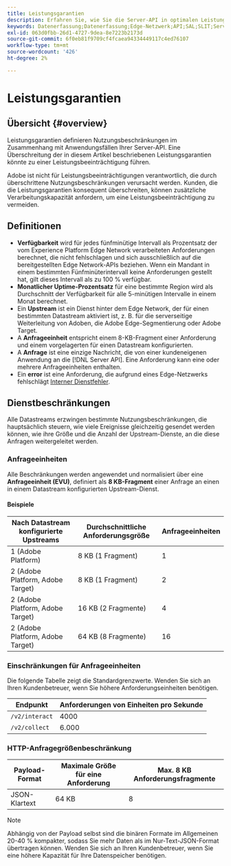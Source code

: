 ```yaml
---
title: Leistungsgarantien
description: Erfahren Sie, wie Sie die Server-API in optimalen Leistungsgarantien verwenden.
keywords: Datenerfassung;Datenerfassung;Edge-Netzwerk;API;SAL;SLIT;Service-Level
exl-id: 063d0fbb-26d1-4727-9dea-8e7223b2173d
source-git-commit: 6f0eb81f9709cf4fcaea94334449117c4ed76107
workflow-type: tm+mt
source-wordcount: '426'
ht-degree: 2%

---
```


# Leistungsgarantien

## Übersicht {#overview}

Leistungsgarantien definieren Nutzungsbeschränkungen im Zusammenhang mit Anwendungsfällen Ihrer Server-API. Eine Überschreitung der in diesem Artikel beschriebenen Leistungsgarantien könnte zu einer Leistungsbeeinträchtigung führen.

Adobe ist nicht für Leistungsbeeinträchtigungen verantwortlich, die durch überschrittene Nutzungsbeschränkungen verursacht werden. Kunden, die die Leistungsgarantien konsequent überschreiten, können zusätzliche Verarbeitungskapazität anfordern, um eine Leistungsbeeinträchtigung zu vermeiden.

## Definitionen

* **Verfügbarkeit** wird für jedes fünfminütige Intervall als Prozentsatz der vom Experience Platform Edge Network verarbeiteten Anforderungen berechnet, die nicht fehlschlagen und sich ausschließlich auf die bereitgestellten Edge Network-APIs beziehen. Wenn ein Mandant in einem bestimmten Fünfminüterintervall keine Anforderungen gestellt hat, gilt dieses Intervall als zu 100 % verfügbar.
* **Monatlicher Uptime-Prozentsatz** für eine bestimmte Region wird als Durchschnitt der Verfügbarkeit für alle 5-minütigen Intervalle in einem Monat berechnet.
* Ein **Upstream** ist ein Dienst hinter dem Edge Network, der für einen bestimmten Datastream aktiviert ist, z. B. für die serverseitige Weiterleitung von Adoben, die Adobe Edge-Segmentierung oder Adobe Target.
* A **Anfrageeinheit** entspricht einem 8-KB-Fragment einer Anforderung und einem vorgelagerten für einen Datastream konfigurierten.
* A **Anfrage** ist eine einzige Nachricht, die von einer kundeneigenen Anwendung an die [!DNL Server API]. Eine Anforderung kann eine oder mehrere Anfrageeinheiten enthalten.
* Ein **error** ist eine Anforderung, die aufgrund eines Edge-Netzwerks fehlschlägt [Interner Dienstfehler](error-handling.md).

## Dienstbeschränkungen

Alle Datastreams erzwingen bestimmte Nutzungsbeschränkungen, die hauptsächlich steuern, wie viele Ereignisse gleichzeitig gesendet werden können, wie ihre Größe und die Anzahl der Upstream-Dienste, an die diese Anfragen weitergeleitet werden.

### Anfrageeinheiten

Alle Beschränkungen werden angewendet und normalisiert über eine **Anfrageeinheit (EVU)**, definiert als **8 KB-Fragment** einer Anfrage an einen in einem Datastream konfigurierten Upstream-Dienst.

#### Beispiele

| Nach Datastream konfigurierte Upstreams | Durchschnittliche Anforderungsgröße | Anfrageeinheiten |
| --- | --- | --- |
| 1 (Adobe Platform) | 8 KB (1 Fragment) | 1 |
| 2 (Adobe Platform, Adobe Target) | 8 KB (1 Fragment) | 2 |
| 2 (Adobe Platform, Adobe Target) | 16 KB (2 Fragmente) | 4 |
| 2 (Adobe Platform, Adobe Target) | 64 KB (8 Fragmente) | 16 |

### Einschränkungen für Anfrageeinheiten

Die folgende Tabelle zeigt die Standardgrenzwerte. Wenden Sie sich an Ihren Kundenbetreuer, wenn Sie höhere Anforderungseinheiten benötigen.

| Endpunkt | Anforderungen von Einheiten pro Sekunde |
| --- | --- |
| `/v2/interact` | 4000 |
| `/v2/collect` | 6.000 |


### HTTP-Anfragegrößenbeschränkung

| Payload-Format | Maximale Größe für eine Anforderung | Max. 8 KB Anforderungsfragmente |
| --- | --- | --- |
| JSON-Klartext | 64 KB | 8 |


>[!NOTE]
>
>Abhängig von der Payload selbst sind die binären Formate im Allgemeinen 20-40 % kompakter, sodass Sie mehr Daten als im Nur-Text-JSON-Format übertragen können. Wenden Sie sich an Ihren Kundenbetreuer, wenn Sie eine höhere Kapazität für Ihre Datenspeicher benötigen.
